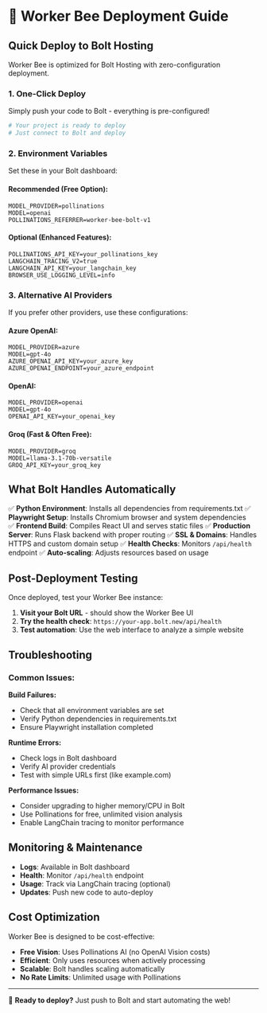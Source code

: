 # 🚀 Worker Bee Deployment Guide

## Quick Deploy to Bolt Hosting

Worker Bee is optimized for Bolt Hosting with zero-configuration deployment.

### 1. One-Click Deploy

Simply push your code to Bolt - everything is pre-configured!

```bash
# Your project is ready to deploy
# Just connect to Bolt and deploy
```

### 2. Environment Variables

Set these in your Bolt dashboard:

#### Recommended (Free Option):
```env
MODEL_PROVIDER=pollinations
MODEL=openai
POLLINATIONS_REFERRER=worker-bee-bolt-v1
```

#### Optional (Enhanced Features):
```env
POLLINATIONS_API_KEY=your_pollinations_key
LANGCHAIN_TRACING_V2=true
LANGCHAIN_API_KEY=your_langchain_key
BROWSER_USE_LOGGING_LEVEL=info
```

### 3. Alternative AI Providers

If you prefer other providers, use these configurations:

#### Azure OpenAI:
```env
MODEL_PROVIDER=azure
MODEL=gpt-4o
AZURE_OPENAI_API_KEY=your_azure_key
AZURE_OPENAI_ENDPOINT=your_azure_endpoint
```

#### OpenAI:
```env
MODEL_PROVIDER=openai
MODEL=gpt-4o
OPENAI_API_KEY=your_openai_key
```

#### Groq (Fast & Often Free):
```env
MODEL_PROVIDER=groq
MODEL=llama-3.1-70b-versatile
GROQ_API_KEY=your_groq_key
```

## What Bolt Handles Automatically

✅ **Python Environment**: Installs all dependencies from requirements.txt
✅ **Playwright Setup**: Installs Chromium browser and system dependencies  
✅ **Frontend Build**: Compiles React UI and serves static files
✅ **Production Server**: Runs Flask backend with proper routing
✅ **SSL & Domains**: Handles HTTPS and custom domain setup
✅ **Health Checks**: Monitors `/api/health` endpoint
✅ **Auto-scaling**: Adjusts resources based on usage

## Post-Deployment Testing

Once deployed, test your Worker Bee instance:

1. **Visit your Bolt URL** - should show the Worker Bee UI
2. **Try the health check**: `https://your-app.bolt.new/api/health`
3. **Test automation**: Use the web interface to analyze a simple website

## Troubleshooting

### Common Issues:

**Build Failures:**
- Check that all environment variables are set
- Verify Python dependencies in requirements.txt
- Ensure Playwright installation completed

**Runtime Errors:**
- Check logs in Bolt dashboard
- Verify AI provider credentials
- Test with simple URLs first (like example.com)

**Performance Issues:**
- Consider upgrading to higher memory/CPU in Bolt
- Use Pollinations for free, unlimited vision analysis
- Enable LangChain tracing to monitor performance

## Monitoring & Maintenance

- **Logs**: Available in Bolt dashboard
- **Health**: Monitor `/api/health` endpoint
- **Usage**: Track via LangChain tracing (optional)
- **Updates**: Push new code to auto-deploy

## Cost Optimization

Worker Bee is designed to be cost-effective:

- **Free Vision**: Uses Pollinations AI (no OpenAI Vision costs)
- **Efficient**: Only uses resources when actively processing
- **Scalable**: Bolt handles scaling automatically
- **No Rate Limits**: Unlimited usage with Pollinations

---

🐝 **Ready to deploy?** Just push to Bolt and start automating the web!